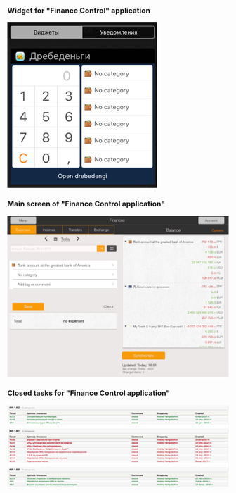
### Widget for "Finance Control" application

![Widget](https://github.com/waffleboot/iOS_portfolio/blob/master/images/image1.PNG)

### Main screen of "Finance Control application"

![Main Screen](https://github.com/waffleboot/iOS_portfolio/blob/master/images/image2.PNG)

### Closed tasks for "Finance Control application"

![Closed tasks](https://github.com/waffleboot/iOS_portfolio/blob/master/images/image3.PNG)
